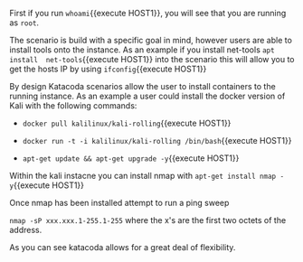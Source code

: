 First if you run `whoami`{{execute HOST1}}, you will see that you are running as `root`. 

The scenario is build with a specific goal in mind, however users are able to install tools onto the instance. 
As an example if you install net-tools `apt install  net-tools`{{execute HOST1}} into the scenario this will allow you to get the hosts IP
by using `ifconfig`{{execute HOST1}}

By design Katacoda scenarios allow the user to install containers to the running instance. 
As an example a user could install the docker version of Kali with the following commands: 

* `docker pull kalilinux/kali-rolling`{{execute HOST1}}

* `docker run -t -i kalilinux/kali-rolling /bin/bash`{{execute HOST1}}

* `apt-get update && apt-get upgrade -y`{{execute HOST1}}

Within the kali instacne you can install nmap with `apt-get install nmap -y`{{execute HOST1}}

Once nmap has been installed attempt to run a ping sweep

`nmap -sP xxx.xxx.1-255.1-255` where the x's are the first two octets of the address. 



As you can see katacoda allows for a great deal of flexibility. 

